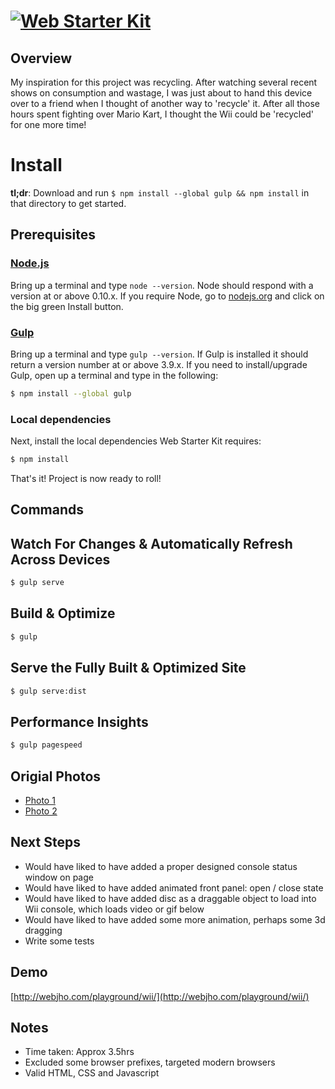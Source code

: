 # [![Web Starter Kit](http://webjho.com/images/logo.png)](http://webjho.com/)

## Overview
My inspiration for this project was recycling.  After watching several recent shows on consumption and wastage, I was just about to hand this device over to a friend when I thought of another way to 'recycle' it.  After all those hours spent fighting over Mario Kart, I thought the Wii could be 'recycled' for one more time!

# Install

**tl;dr**: Download and run `$ npm install --global gulp && npm install` in that directory to get started.

## Prerequisites

### [Node.js](https://nodejs.org)

Bring up a terminal and type `node --version`.
Node should respond with a version at or above 0.10.x.
If you require Node, go to [nodejs.org](https://nodejs.org) and click on the big green Install button.

### [Gulp](http://gulpjs.com)

Bring up a terminal and type `gulp --version`.
If Gulp is installed it should return a version number at or above 3.9.x.
If you need to install/upgrade Gulp, open up a terminal and type in the following:

```sh
$ npm install --global gulp
```

### Local dependencies

Next, install the local dependencies Web Starter Kit requires:

```sh
$ npm install
```

That's it!  Project is now ready to roll!


## Commands

## Watch For Changes & Automatically Refresh Across Devices

```sh
$ gulp serve
```

## Build & Optimize

```sh
$ gulp
```

## Serve the Fully Built & Optimized Site

```sh
$ gulp serve:dist
```

## Performance Insights

```sh
$ gulp pagespeed
```

## Origial Photos
* [Photo 1](http://webjho.com/playground/wii/source-photos/wii-original.jpg)
* [Photo 2](http://webjho.com/playground/wii/source-photos/wii-edited.jpgg)

## Next Steps
* Would have liked to have added a proper designed console status window on page
* Would have liked to have added animated front panel: open / close state
* Would have liked to have added disc as a draggable object to load into Wii console, which loads video or gif below
* Would have liked to have added some more animation, perhaps some 3d dragging
* Write some tests

## Demo
[http://webjho.com/playground/wii/](http://webjho.com/playground/wii/)

## Notes
* Time taken: Approx 3.5hrs
* Excluded some browser prefixes, targeted modern browsers
* Valid HTML, CSS and Javascript